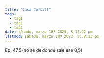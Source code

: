 ```yaml
---
title: "Casa Corbitt"
tags:
  - tag1
  - tag2
  - tag3
date: sábado, marzo 18º 2023, 8:12:32 pm
lastmod: sábado, marzo 18º 2023, 8:18:13 pm
---
```


Ep. 47,5 (no sé de donde sale ese 0,5)